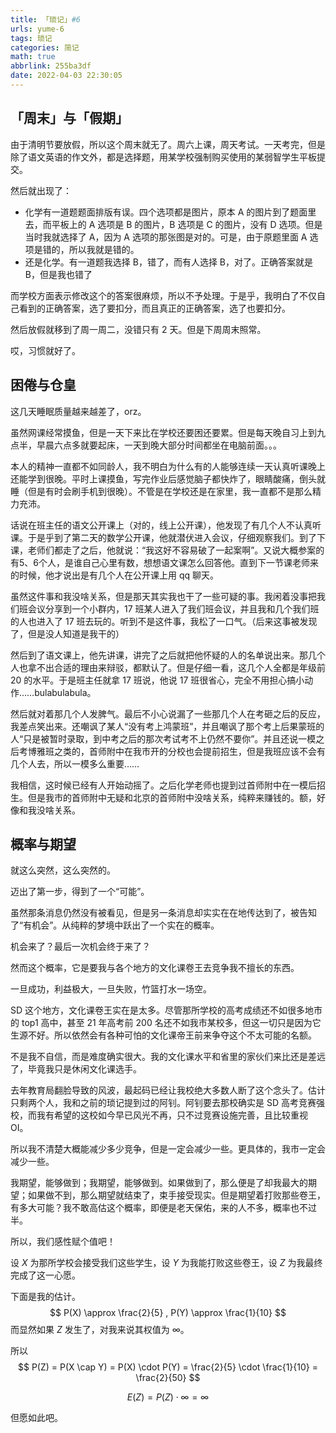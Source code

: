 ```yaml
---
title: 「琐记」#6
urls: yume-6
tags: 琐记
categories: 简记
math: true
abbrlink: 255ba3df
date: 2022-04-03 22:30:05
---
```


## 「周末」与「假期」

由于清明节要放假，所以这个周末就无了。周六上课，周天考试。一天考完，但是除了语文英语的作文外，都是选择题，用某学校强制购买使用的某弱智学生平板提交。

<!--more-->

然后就出现了：

- 化学有一道题题面排版有误。四个选项都是图片，原本 A 的图片到了题面里去，而平板上的 A 选项是 B 的图片，B 选项是 C 的图片，没有 D 选项。但是当时我就选择了 A，因为 A 选项的那张图是对的。可是，由于原题里面 A 选项是错的，所以我就是错的。
- 还是化学。有一道题我选择 B，错了，而有人选择 B，对了。正确答案就是 B，但是我也错了

而学校方面表示修改这个的答案很麻烦，所以不予处理。于是乎，我明白了不仅自己看到的正确答案，选了要扣分，而且真正的正确答案，选了也要扣分。

然后放假就移到了周一周二，没错只有 2 天。但是下周周末照常。

哎，习惯就好了。

## 困倦与仓皇

这几天睡眠质量越来越差了，orz。

虽然网课经常摸鱼，但是一天下来比在学校还要困还要累。但是每天晚自习上到九点半，早晨六点多就要起床，一天到晚大部分时间都坐在电脑前面。。。

本人的精神一直都不如同龄人，我不明白为什么有的人能够连续一天认真听课晚上还能学到很晚。平时上课摸鱼，写完作业后感觉脑子都快炸了，眼睛酸痛，倒头就睡（但是有时会刷手机到很晚）。不管是在学校还是在家里，我一直都不是那么精力充沛。

话说在班主任的语文公开课上（对的，线上公开课），他发现了有几个人不认真听课。于是乎到了第二天的数学公开课，他就潜伏进入会议，仔细观察我们。到了下课，老师们都走了之后，他就说：“我这好不容易破了一起案啊”。又说大概参案的有5、6个人，是谁自己心里有数，想想语文课怎么回答他。直到下一节课老师来的时候，他才说出是有几个人在公开课上用 qq 聊天。

虽然这件事和我没啥关系，但是那天其实我也干了一些可疑的事。我闲着没事把我们班会议分享到一个小群内，17 班某人进入了我们班会议，并且我和几个我们班的人也进入了 17 班去玩的。听到不是这件事，我松了一口气。（后来这事被发现了，但是没人知道是我干的）

然后到了语文课上，他先讲课，讲完了之后就把他怀疑的人的名单说出来。那几个人也拿不出合适的理由来辩驳，都默认了。但是仔细一看，这几个人全都是年级前 20 的水平。于是班主任就拿 17 班说，他说 17 班很省心，完全不用担心搞小动作……bulabulabula。

然后就对着那几个人发脾气。最后不小心说漏了一些那几个人在考砸之后的反应，我差点笑出来。还嘲讽了某人“没有考上鸿蒙班”，并且嘲讽了那个考上后果蒙班的人“只是被暂时录取，到中考之后的那次考试考不上仍然不要你”。并且还说一模之后考博雅班之类的，首师附中在我市开的分校也会提前招生，但是我班应该不会有几个人去，所以一模多么重要……

我相信，这时候已经有人开始动摇了。之后化学老师也提到过首师附中在一模后招生。但是我市的首师附中无疑和北京的首师附中没啥关系，纯粹来赚钱的。额，好像和我没啥关系。

## 概率与期望

就这么突然，这么突然的。

迈出了第一步，得到了一个“可能”。

虽然那条消息仍然没有被看见，但是另一条消息却实实在在地传达到了，被告知了“有机会”。从纯粹的梦境中跃出了一个实在的概率。

机会来了？最后一次机会终于来了？

然而这个概率，它是要我与各个地方的文化课卷王去竞争我不擅长的东西。

一旦成功，利益极大，一旦失败，竹篮打水一场空。

SD 这个地方，文化课卷王实在是太多。尽管那所学校的高考成绩还不如很多地市的 top1 高中，甚至 21 年高考前 200 名还不如我市某校多，但这一切只是因为它生源不好。所以依然会有各种可怕的文化课帝王前来争夺这个不太可能的名额。

不是我不自信，而是难度确实很大。我的文化课水平和省里的家伙们来比还是差远了，毕竟我只是休闲文化课选手。

去年教育局翻脸导致的风波，最起码已经让我校绝大多数人断了这个念头了。估计只剩两个人，我和之前的琐记提到过的阿钊。阿钊要去那校确实是 SD 高考竞赛强校，而我有希望的这校如今早已风光不再，只不过竞赛设施完善，且比较重视 OI。

所以我不清楚大概能减少多少竞争，但是一定会减少一些。更具体的，我市一定会减少一些。

我期望，能够做到；我期望，能够做到。如果做到了，那么便是了却我最大的期望；如果做不到，那么期望就结束了，束手接受现实。但是期望着打败那些卷王，有多大可能？我不敢高估这个概率，即便是老天保佑，来的人不多，概率也不过半。

所以，我们感性赋个值吧！

设 $X$ 为那所学校会接受我们这些学生，设 $Y$ 为我能打败这些卷王，设 $Z$ 为我最终完成了这一心愿。

下面是我的估计。
$$
P(X) \approx \frac{2}{5} , P(Y) \approx \frac{1}{10}
$$
而显然如果 $Z$ 发生了，对我来说其权值为 $\infty$。

所以
$$
P(Z) = P(X \cap Y) = P(X) \cdot P(Y) = \frac{2}{5} \cdot \frac{1}{10} = \frac{2}{50}
$$

$$
E(Z) = P(Z) \cdot \infty = \infty
$$



但愿如此吧。



